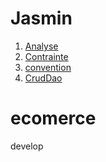 # Jasmin
1. [Analyse](./doc/analyse.markdown)
1. [Contrainte](./doc/constrainte.markdown)
1. [convention](./doc/convention.markdown)
1. [CrudDao](./doc/crud-dao.markdown)
 





# ecomerce
develop
